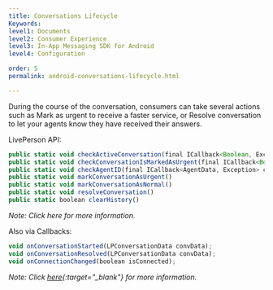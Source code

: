 ```yaml
---
title: Conversations Lifecycle
Keywords:
level1: Documents
level2: Consumer Experience
level3: In-App Messaging SDK for Android
level4: Configuration

order: 5
permalink: android-conversations-lifecycle.html

---
```


During the course of the conversation, consumers can take several actions such as Mark as urgent to receive a faster service, or Resolve conversation to let your agents know they have received their answers.

LivePerson API:

```javascript
public static void checkActiveConversation(final ICallback<Boolean, Exception> callback)
public static void checkConversationIsMarkedAsUrgent(final ICallback<Boolean, Exception> callback) 
public static void checkAgentID(final ICallback<AgentData, Exception> callback)
public static void markConversationAsUrgent()
public static void markConversationAsNormal()
public static void resolveConversation()
public static boolean clearHistory()
```

*Note: Click here for more information.*

Also via Callbacks:

```javascript
void onConversationStarted(LPConversationData convData);
void onConversationResolved(LPConversationData convData);
void onConnectionChanged(boolean isConnected);
```

*Note: Click [here](android-methods.html){:target="_blank"} for more information.*